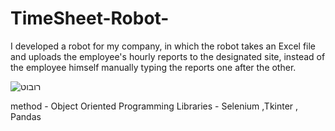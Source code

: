 # TimeSheet-Robot-

I developed a robot for my company, in which the robot takes an Excel file and uploads the employee's hourly reports
to the designated site, instead of the employee himself manually typing the reports one after the other.




![רובוט](https://user-images.githubusercontent.com/50213140/127783487-7ca37f3b-b2c1-4e5e-b9fd-f086cac568ba.PNG)




method - Object Oriented Programming
Libraries - Selenium ,Tkinter , Pandas
